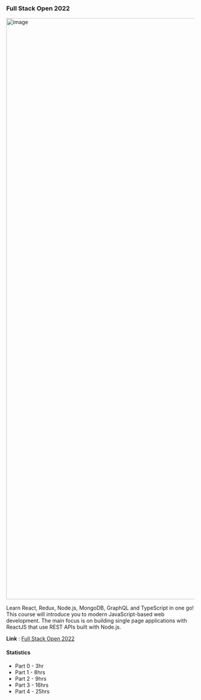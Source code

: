 ### Full Stack Open 2022

<img width="1552" alt="image" src="https://user-images.githubusercontent.com/60609268/198901729-4be19df8-3136-4ec7-9137-4735c61e96cc.png">

Learn React, Redux, Node.js, MongoDB, GraphQL and TypeScript in one go! This course will introduce you to modern JavaScript-based web development. The main focus is on building single page applications with ReactJS that use REST APIs built with Node.js.

**Link** : [Full Stack Open 2022](https://fullstackopen.com)

#### Statistics
- Part 0 - 3hr
- Part 1 - 8hrs
- Part 2 - 9hrs
- Part 3 - 16hrs
- Part 4 - 25hrs

